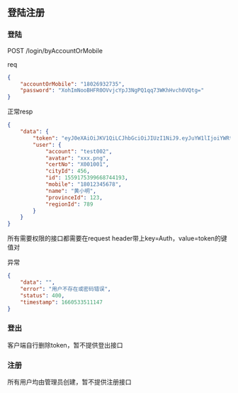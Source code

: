 ## 登陆注册

### 登陆

POST /login/byAccountOrMobile

req
```json
{
    "accountOrMobile": "18026932735",
    "password": "XohImNooBHFR0OVvjcYpJ3NgPQ1qq73WKhHvch0VQtg="
}
```
正常resp
```json
{
    "data": {
        "token": "eyJ0eXAiOiJKV1QiLCJhbGciOiJIUzI1NiJ9.eyJuYW1lIjoiYWRtaW4iLCJpZCI6MTU0Nzg5MzYwNTU4OTg0ODA2NSwiZXhwIjoxNjYxMTM4MTM3fQ.2tAyDN1a3jJwl4cEDWF7P4-LOpnTB476hnfsa01F77s",
        "user": {
            "account": "test002",
            "avatar": "xxx.png",
            "certNo": "X001001",
            "cityId": 456,
            "id": 1559175399668744193,
            "mobile": "18012345678",
            "name": "黄小明",
            "provinceId": 123,
            "regionId": 789
        }
    }
}
```
所有需要权限的接口都需要在request header带上key=Auth，value=token的键值对

异常
```json
{
    "data": "",
    "error": "用户不存在或密码错误",
    "status": 400,
    "timestamp": 1660533511147
}
```

### 登出

客户端自行删除token，暂不提供登出接口

### 注册

所有用户均由管理员创建，暂不提供注册接口
